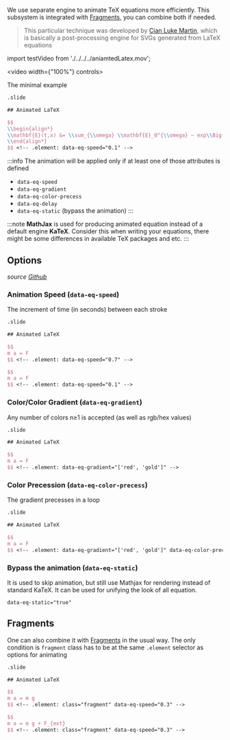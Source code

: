 We use separate engine to animate TeX equations more efficiently. This subsystem is integrated with [Fragments](frontend/Advanced/Slides/Fragments.md), you can combine both if needed.

> This particular technique was developed by [Cian Luke Martin](https://www.cianlm.dev/), which is basically a post-processing engine for SVGs generated from LaTeX equations


import testVideo from './../../../aniamtedLatex.mov';

<video width={"100%"} controls>
  <source src={testVideo}/>
</video>

The minimal example

```tex
.slide

## Animated LaTeX

$$
\\begin{align*}
\\mathbf{E}(t,x) &= \\sum_{\\omega} \\mathbf{E}_0^{\\omega} ~ exp\\Big( i\\omega t - \\frac{i\\hat{n}(\\omega) \\omega x}{c}\\Big) \\\\ &= \\sum\\mathbf{E}_0^{\\omega} \\colorbox{white}{$exp(-\\frac{\\alpha x}{2})$} ~exp\\Big(i\\omega t - \\frac{i n \\omega x}{c}\\Big)
\\end{align*}
$$ <!-- .element: data-eq-speed="0.1" -->
```

:::info
The animation will be applied only if at least one of those attributes is defined

- `data-eq-speed`
- `data-eq-gradient`
- `data-eq-color-precess`
- `data-eq-delay`
- `data-eq-static` (bypass the animation)
:::

:::note
__MathJax__ is used for producing animated equation instead of a default engine __KaTeX__. Consider this when writing your equations, there might be some differences in available TeX packages and etc.
:::

## Options
*source  [Github](https://github.com/CianLM/reveal-animated-latex)*
### Animation Speed (`data-eq-speed`)
The increment of time (in seconds) between each stroke

```tex
.slide

## Animated LaTeX

$$
m a = F
$$ <!-- .element: data-eq-speed="0.7" -->

$$
m a = F
$$ <!-- .element: data-eq-speed="0.1" -->
```

### Color/Color Gradient (`data-eq-gradient`)
Any number of colors n≥1 is accepted (as well as rgb/hex values)

```tex
.slide

## Animated LaTeX

$$
m a = F
$$ <!-- .element: data-eq-gradient="['red', 'gold']" -->
```

### Color Precession (`data-eq-color-precess`)
The gradient precesses in a loop

```tex
.slide

## Animated LaTeX

$$
m a = F
$$ <!-- .element: data-eq-gradient="['red', 'gold']" data-eq-color-precess="true" -->
```

### Bypass the animation (`data-eq-static`)
It is used to skip animation, but still use Mathjax for rendering instead of standard KaTeX. It can be used for unifying the look of all equation.

```
data-eq-static="true"
```

## Fragments
One can also combine it with [Fragments](frontend/Advanced/Slides/Fragments.md) in the usual way. The only condition is `fragment` class has to be at the same `.element` selector as options for animating

```tex
.slide

## Animated LaTeX

$$
m a = m g
$$ <!-- .element: class="fragment" data-eq-speed="0.3" -->

$$
m a = m g + F_{ext}
$$ <!-- .element: class="fragment" data-eq-speed="0.3" -->
```



